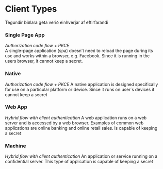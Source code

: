 # Client Types

Tegundir biðlara geta verið einhverjar af eftirfarandi

### <a name="spa"></a>Single Page App

_Authorization code flow + PKCE_  
A single-page application (spa) doesn't need to reload the page during its use and works within a browser, e.g. Facebook. Since it is running in the users browser, it cannot keep a secret.

### <a name="native"></a>Native

_Authorization code flow + PKCE_
A native application is designed specifically for use on a particular platform or device. Since it runs on user´s devices it cannot keep a secret

### <a name="web"></a>Web App

_Hybrid flow with client authentication_
A web application runs on a web server and is accessed by a web browser. Examples of common web applications are online banking and online retail sales. Is capable of keeping a secret

### <a name="machine"></a>Machine

_Hybrid flow with client authentication_
An application or service running on a confidential server. This type of application is capable of keeping a secret

